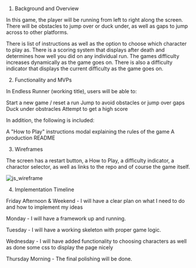 1. Background and Overview

In this game, the player will be running from left to right
along the screen. There will be obstacles to jump over or 
duck under, as well as gaps to jump across to other platforms.

There is list of instructions as well as the option 
to choose which character to play as. There is a scoring 
system that displays after death and determines how well
you did on any individual run. The games difficulty increases
dynamically as the game goes on. There is also a difficulty 
indicator that displays the current difficulty as the game 
goes on. 

2. Functionality and MVPs

In Endless Runner (working title), users will be able to:

Start a new game / reset a run
Jump to avoid obstacles or jump over gaps
Duck under obstracles 
Attempt to get a high score 

In addition, the following is included:

A "How to Play" instructions modal explaining the rules of the game
A production README

3. Wireframes

The screen has a restart button, a How to Play, a difficulty
indicator, a charactor selector, as well as links to the repo
and of course the game itself.

![js_wireframe](https://user-images.githubusercontent.com/84539591/129268515-51c80aeb-0f6a-4e01-bd8c-9d1f13298370.png)

4. Implementation Timeline

Friday Afternoon & Weekend - I will have a clear plan on what I need to do and how to implement my ideas

Monday - I will have a framework up and running.

Tuesday - I will have a working skeleton with proper game logic.

Wednesday - I will have added functionality to choosing characters as well as done some css to display the page nicely

Thursday Morning - The final polishing will be done.


